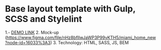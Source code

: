 # Base layout template with Gulp, SCSS and Stylelint
1.- [DEMO LINK](https://maksym-mishchanchuk.github.io/maimi-landing/)
2. Mock-up (https://www.figma.com/file/nHz8bflIwJaWP3P99vKTH5/miami_home_new?node-id=16033%3A3)
3. Technology: HTML, SASS, JS, BEM
